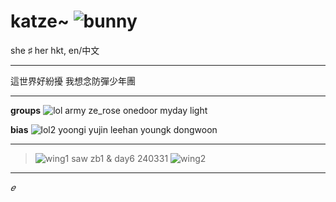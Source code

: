 # katze~ ![bunny](https://pixels.crd.co/assets/images/gallery42/f3775c51.gif?v=379361a4)
she ♯ her hkt, en/中文

***


這世界好紛擾 我想念防彈少年團 


***


__groups__ ![lol](https://yokai.crd.co/assets/images/gallery13/0c977ae6.gif?v=b4df531c) army ze_rose onedoor myday light

__bias__ ![lol2](https://yokai.crd.co/assets/images/gallery03/84cdeaba.gif?v=b4df531c) yoongi yujin leehan youngk dongwoon


***

> ![wing1](https://yokai.crd.co/assets/images/gallery03/4246c620.gif?v=b4df531c)     saw zb1 & day6 240331 ![wing2](https://yokai.crd.co/assets/images/gallery03/58ed5769.gif?v=b4df531c)


***

*𝑒*
